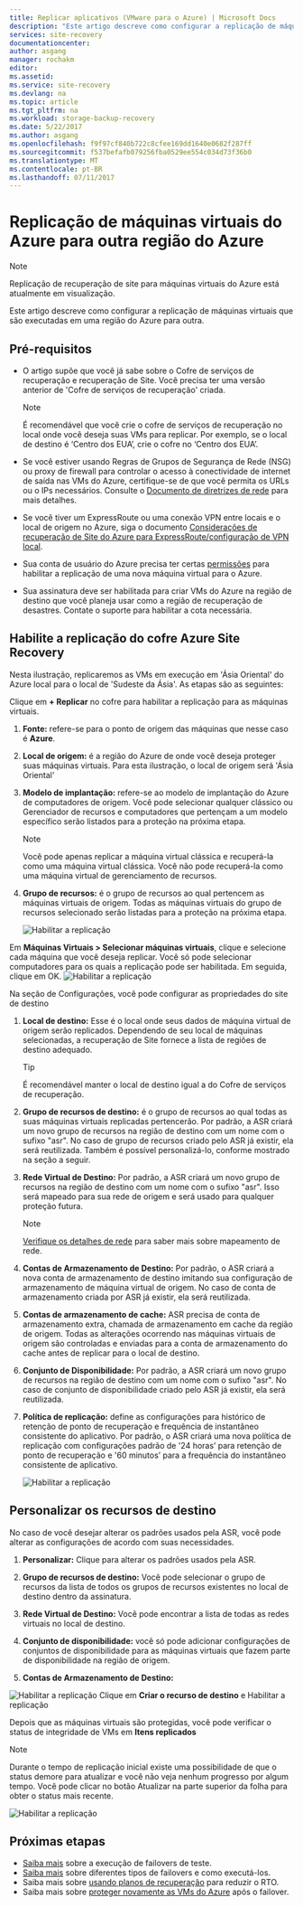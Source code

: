 ```yaml
---
title: Replicar aplicativos (VMware para o Azure) | Microsoft Docs
description: "Este artigo descreve como configurar a replicação de máquinas virtuais que são executadas em uma região do Azure para outra."
services: site-recovery
documentationcenter: 
author: asgang
manager: rochakm
editor: 
ms.assetid: 
ms.service: site-recovery
ms.devlang: na
ms.topic: article
ms.tgt_pltfrm: na
ms.workload: storage-backup-recovery
ms.date: 5/22/2017
ms.author: asgang
ms.openlocfilehash: f9f97cf840b722c8cfee169dd1640e0682f287ff
ms.sourcegitcommit: f537befafb079256fba0529ee554c034d73f36b0
ms.translationtype: MT
ms.contentlocale: pt-BR
ms.lasthandoff: 07/11/2017
---
```

# <a name="replicate-azure-virtual-machines-to-another-azure-region"></a>Replicação de máquinas virtuais do Azure para outra região do Azure



>[!NOTE]
>
> Replicação de recuperação de site para máquinas virtuais do Azure está atualmente em visualização.

Este artigo descreve como configurar a replicação de máquinas virtuais que são executadas em uma região do Azure para outra.

## <a name="prerequisites"></a>Pré-requisitos

* O artigo supõe que você já sabe sobre o Cofre de serviços de recuperação e recuperação de Site. Você precisa ter uma versão anterior de 'Cofre de serviços de recuperação' criada.

    >[!NOTE]
    >
    > É recomendável que você crie o cofre de serviços de recuperação no local onde você deseja suas VMs para replicar. Por exemplo, se o local de destino é ‘Centro dos EUA’, crie o cofre no ‘Centro dos EUA’.

* Se você estiver usando Regras de Grupos de Segurança de Rede (NSG) ou proxy de firewall para controlar o acesso à conectividade de internet de saída nas VMs do Azure, certifique-se de que você permita os URLs ou o IPs necessários. Consulte o [Documento de diretrizes de rede](./site-recovery-azure-to-azure-networking-guidance.md) para mais detalhes.

* Se você tiver um ExpressRoute ou uma conexão VPN entre locais e o local de origem no Azure, siga o documento [Considerações de recuperação de Site do Azure para ExpressRoute/configuração de VPN local](site-recovery-azure-to-azure-networking-guidance.md#guidelines-for-existing-azure-to-on-premises-expressroutevpn-configuration).

* Sua conta de usuário do Azure precisa ter certas [permissões](site-recovery-role-based-linked-access-control.md#permissions-required-to-enable-replication-for-new-virtual-machines) para habilitar a replicação de uma nova máquina virtual para o Azure.

* Sua assinatura deve ser habilitada para criar VMs do Azure na região de destino que você planeja usar como a região de recuperação de desastres. Contate o suporte para habilitar a cota necessária.

## <a name="enable-replication-from-azure-site-recovery-vault"></a>Habilite a replicação do cofre Azure Site Recovery
Nesta ilustração, replicaremos as VMs em execução em 'Ásia Oriental' do Azure local para o local de 'Sudeste da Ásia'. As etapas são as seguintes:

 Clique em **+ Replicar** no cofre para habilitar a replicação para as máquinas virtuais.

1. **Fonte:** refere-se para o ponto de origem das máquinas que nesse caso é **Azure**.

2. **Local de origem:** é a região do Azure de onde você deseja proteger suas máquinas virtuais. Para esta ilustração, o local de origem será 'Ásia Oriental'

3. **Modelo de implantação:** refere-se ao modelo de implantação do Azure de computadores de origem. Você pode selecionar qualquer clássico ou Gerenciador de recursos e computadores que pertençam a um modelo específico serão listados para a proteção na próxima etapa.

      >[!NOTE]
      >
      > Você pode apenas replicar a máquina virtual clássica e recuperá-la como uma máquina virtual clássica. Você não pode recuperá-la como uma máquina virtual de gerenciamento de recursos.

4. **Grupo de recursos:** é o grupo de recursos ao qual pertencem as máquinas virtuais de origem. Todas as máquinas virtuais do grupo de recursos selecionado serão listadas para a proteção na próxima etapa.

    ![Habilitar a replicação](./media/site-recovery-replicate-azure-to-azure/enabledrwizard1.png)

Em **Máquinas Virtuais > Selecionar máquinas virtuais**, clique e selecione cada máquina que você deseja replicar. Você só pode selecionar computadores para os quais a replicação pode ser habilitada. Em seguida, clique em OK.
    ![Habilitar a replicação](./media/site-recovery-replicate-azure-to-azure/virtualmachine_selection.png)


Na seção de Configurações, você pode configurar as propriedades do site de destino

1. **Local de destino:** Esse é o local onde seus dados de máquina virtual de origem serão replicados. Dependendo de seu local de máquinas selecionadas, a recuperação de Site fornece a lista de regiões de destino adequado.

    > [!TIP]
    > É recomendável manter o local de destino igual a do Cofre de serviços de recuperação.

2. **Grupo de recursos de destino:** é o grupo de recursos ao qual todas as suas máquinas virtuais replicadas pertencerão. Por padrão, a ASR criará um novo grupo de recursos na região de destino com um nome com o sufixo "asr". No caso de grupo de recursos criado pelo ASR já existir, ela será reutilizada. Também é possível personalizá-lo, conforme mostrado na seção a seguir.    
3. **Rede Virtual de Destino:** Por padrão, a ASR criará um novo grupo de recursos na região de destino com um nome com o sufixo "asr". Isso será mapeado para sua rede de origem e será usado para qualquer proteção futura.

    > [!NOTE]
    > [Verifique os detalhes de rede](site-recovery-network-mapping-azure-to-azure.md) para saber mais sobre mapeamento de rede.

4. **Contas de Armazenamento de Destino:** Por padrão, o ASR criará a nova conta de armazenamento de destino imitando sua configuração de armazenamento de máquina virtual de origem. No caso de conta de armazenamento criada por ASR já existir, ela será reutilizada.

5. **Contas de armazenamento de cache:** ASR precisa de conta de armazenamento extra, chamada de armazenamento em cache da região de origem. Todas as alterações ocorrendo nas máquinas virtuais de origem são controladas e enviadas para a conta de armazenamento do cache antes de replicar para o local de destino.

6. **Conjunto de Disponibilidade:** Por padrão, a ASR criará um novo grupo de recursos na região de destino com um nome com o sufixo "asr". No caso de conjunto de disponibilidade criado pelo ASR já existir, ela será reutilizada.

7.  **Política de replicação:** define as configurações para histórico de retenção de ponto de recuperação e frequência de instantâneo consistente do aplicativo. Por padrão, o ASR criará uma nova política de replicação com configurações padrão de '24 horas’ para retenção de ponto de recuperação e '60 minutos’ para a frequência do instantâneo consistente de aplicativo.

    ![Habilitar a replicação](./media/site-recovery-replicate-azure-to-azure/enabledrwizard3.PNG)

## <a name="customize-target-resources"></a>Personalizar os recursos de destino

No caso de você desejar alterar os padrões usados pela ASR, você pode alterar as configurações de acordo com suas necessidades.

1. **Personalizar:** Clique para alterar os padrões usados pela ASR.

2. **Grupo de recursos de destino:** Você pode selecionar o grupo de recursos da lista de todos os grupos de recursos existentes no local de destino dentro da assinatura.

3. **Rede Virtual de Destino:** Você pode encontrar a lista de todas as redes virtuais no local de destino.

4. **Conjunto de disponibilidade:** você só pode adicionar configurações de conjuntos de disponibilidade para as máquinas virtuais que fazem parte de disponibilidade na região de origem.

5. **Contas de Armazenamento de Destino:**

![Habilitar a replicação](./media/site-recovery-replicate-azure-to-azure/customize.PNG) Clique em **Criar o recurso de destino** e Habilitar a replicação


Depois que as máquinas virtuais são protegidas, você pode verificar o status de integridade de VMs em **Itens replicados**

>[!NOTE]
>Durante o tempo de replicação inicial existe uma possibilidade de que o status demore para atualizar e você não veja nenhum progresso por algum tempo. Você pode clicar no botão Atualizar na parte superior da folha para obter o status mais recente.
>

![Habilitar a replicação](./media/site-recovery-replicate-azure-to-azure/replicateditems.PNG)


## <a name="next-steps"></a>Próximas etapas
- [Saiba mais](site-recovery-test-failover-to-azure.md) sobre a execução de failovers de teste.
- [Saiba mais](site-recovery-failover.md) sobre diferentes tipos de failovers e como executá-los.
- Saiba mais sobre [usando planos de recuperação](site-recovery-create-recovery-plans.md) para reduzir o RTO.
- Saiba mais sobre [proteger novamente as VMs do Azure](site-recovery-how-to-reprotect.md) após o failover.

